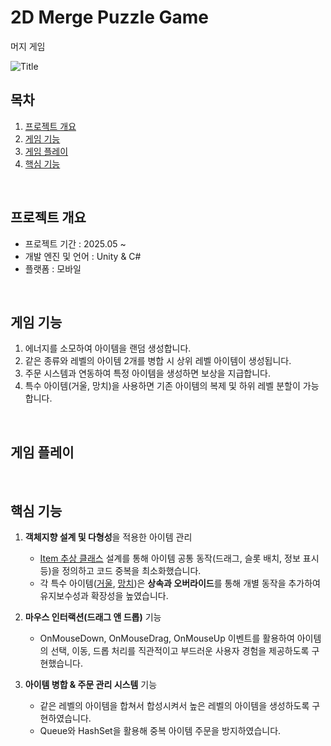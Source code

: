 # 2D Merge Puzzle Game

<a name="readme-top"></a>
<p>
  머지 게임
</p>

![Title](https://github.com/user-attachments/assets/519993ae-1d0d-4e9c-86a3-5f4618475540)
<br/>

<!-- TABLE OF CONTENTS -->

## 목차

1. [프로젝트 개요](#Intro)
2. [게임 기능](#Features)
3. [게임 플레이](#Play)
4. [핵심 기능](#CoreFeatures)
<br/>

<a name="Intro"></a>
## 프로젝트 개요
- 프로젝트 기간 : 2025.05 ~ 
- 개발 엔진 및 언어 : Unity & C#
- 플랫폼 : 모바일

<br/>

<a name="Features"></a>
## 게임 기능
1. 에너지를 소모하여 아이템을 랜덤 생성합니다.
2. 같은 종류와 레벨의 아이템 2개를 병합 시 상위 레벨 아이템이 생성됩니다.
3. 주문 시스템과 연동하여 특정 아이템을 생성하면 보상을 지급합니다.
4. 특수 아이템(거울, 망치)을 사용하면 기존 아이템의 복제 및 하위 레벨 분할이 가능합니다.
<br/>

<a name="Play"></a>
## 게임 플레이

<br/>

<a name="CoreFeatures"></a>
## 핵심 기능
1. **객체지향 설계 및 다형성**을 적용한 아이템 관리
    - [Item 추상 클래스](https://github.com/haaaabin/merge_game/blob/9f98fc2c820e91b93ac5e43b8b3b75eb492a251d/Assets/Scripts/Item/Item.cs#L5C1-L250C2) 설계를 통해 아이템 공통 동작(드래그, 슬롯 배치, 정보 표시 등)을 정의하고 코드 중복을 최소화했습니다.
    - 각 특수 아이템([거울](https://github.com/haaaabin/merge_game/blob/9f98fc2c820e91b93ac5e43b8b3b75eb492a251d/Assets/Scripts/Item/MirrorItem.cs#L4C1-L42C2), [망치](https://github.com/haaaabin/merge_game/blob/9f98fc2c820e91b93ac5e43b8b3b75eb492a251d/Assets/Scripts/Item/HammerItem.cs#L3-L40))은 **상속과 오버라이드**를 통해 개별 동작을 추가하여 유지보수성과 확장성을 높였습니다.
  
2. **마우스 인터랙션(드래그 앤 드롭)** 기능
    - OnMouseDown, OnMouseDrag, OnMouseUp 이벤트를 활용하여 아이템의 선택, 이동, 드롭 처리를 직관적이고 부드러운 사용자 경험을 제공하도록 구현했습니다.
  
3. **아이템 병합 & 주문 관리 시스템** 기능
    - 같은 레벨의 아이템을 합쳐서 합성시켜서 높은 레벨의 아이템을 생성하도록 구현하였습니다.
    - Queue와 HashSet을 활용해 중복 아이템 주문을 방지하였습니다.
      
